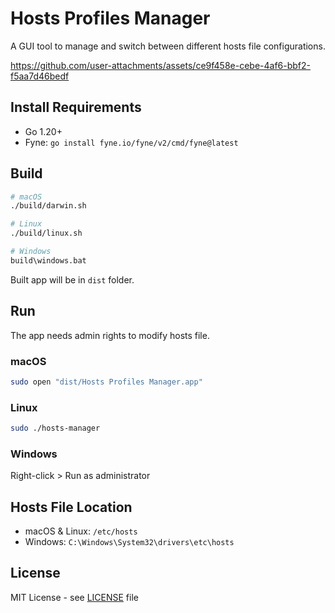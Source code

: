# Hosts Profiles Manager

A GUI tool to manage and switch between different hosts file configurations.


https://github.com/user-attachments/assets/ce9f458e-cebe-4af6-bbf2-f5aa7d46bedf


## Install Requirements

- Go 1.20+
- Fyne: `go install fyne.io/fyne/v2/cmd/fyne@latest`

## Build

```bash
# macOS
./build/darwin.sh

# Linux
./build/linux.sh

# Windows
build\windows.bat
```

Built app will be in `dist` folder.

## Run

The app needs admin rights to modify hosts file.

### macOS
```bash
sudo open "dist/Hosts Profiles Manager.app"
```

### Linux
```bash
sudo ./hosts-manager
```

### Windows
Right-click > Run as administrator

## Hosts File Location

- macOS & Linux: `/etc/hosts`
- Windows: `C:\Windows\System32\drivers\etc\hosts`

## License

MIT License - see [LICENSE](LICENSE) file
